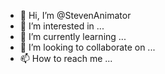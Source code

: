 - 👋 Hi, I’m @StevenAnimator
- 👀 I’m interested in ...
- 🌱 I’m currently learning ...
- 💞️ I’m looking to collaborate on ...
- 📫 How to reach me ...

<!---
StevenAnimator/StevenAnimator is a ✨ special ✨ repository because its `README.md` (this file) appears on your GitHub profile.
You can click the Preview link to take a look at your changes.
--->
